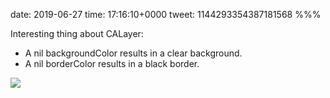 date: 2019-06-27
time: 17:16:10+0000
tweet: 1144293354387181568
%%%

Interesting thing about CALayer:

- A nil backgroundColor results in a clear background.
- A nil borderColor results in a black border.

![](D-FYvJSX4AAq4yt.jpg)
